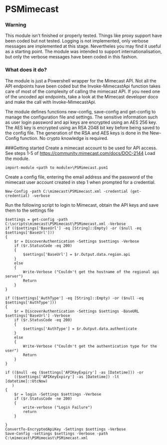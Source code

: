 # PSMimecast
### Warning
This module isn't finished or properly tested. Things like proxy support have been coded but not tested. Logging is not implemented, only verbose messages are implemented at this stage. Nevertheles you may find it useful as a starting point. The module was intended to support internationalisation, but only the verbose messages have been coded in this fashion.

### What does it do?
The module is just a Powershell wrapper for the Mimecast API.  Not all the API endpoints have been coded but the Invoke-MimecastApi function takes care of most of the complexity of calling the mimecast API. If you need one of the uncoded api endpoints, take a look at the Mimecast developer doco and make the call with Invoke-MimecastApi.

The module defines functions new-config, save-config and get-config to manage the configuration file and settings.  The sensitive information such as user login password and api keys are encrypted using an AES 256 key.  The AES key  is encrypted using an RSA 2048 bit key before being saved to the config file.  The generation of the RSA and AES keys is done in the New-Config  function.  No crypto knowledge is required.

###Getting started
Create a mimecast account to be used for API access.  See steps 1-5 of https://community.mimecast.com/docs/DOC-2144
Load the module.

```import-module <path to module>\PSMimecast.psm1```

Create a config file, entering the email address and the password of the mimecast user account created in step 1 when prompted for a credential.
```
New-Config -path C:\mimecast\PSMimecast.xml -credential (get-credential) -verbose
```
Run the following script to login to Mimecast, obtain the API keys and save them to the settings file

```
$settings = get-config -path C:\scripts\mimecast\PSMimecast\PSMimecast.xml -Verbose
if (($settings['BaseUrl'] -eq [String]::Empty) -or ($null -eq $settings['BaseUrl']))
{
    $r = DiscoverAuthentication -Settings $settings -Verbose
    if ($r.StatusCode -eq 200)
    {
        $settings['BaseUrl'] = $r.Output.data.region.api
    }
    else
    {
        Write-Verbose ("Couldn't get the hostname of the regional api server")
        Return
    }
}

if (($settings['AuthType'] -eq [String]::Empty) -or ($null -eq $settings['AuthType']))
{
    $r = DiscoverAuthentication -Settings $settings -BaseURL $settings['BaseUrl'] -Verbose
    if ($r.StatusCode -eq 200)
    {
        $settings['AuthType'] = $r.Output.data.authenticate
    }
    else
    {
        Write-Verbose ("Couldn't get the authentication type for the user")
        Return
    }
}

if (($null -eq ($settings['APIKeyExpiry'] -as [Datetime])) -or
    (($settings['APIKeyExpiry'] -as [Datetime]) -lt [datetime]::UtcNow)
   )
{
    $r = login -Settings $settings -Verbose
    if ($r.StatusCode -ne 200)
    {
        write-verbose ("Login Failure")
        return
    }
 
}
ConvertTo-EncryptedApiKey -Settings $settings -Verbose 
Save-Config -settings $settings -Verbose -path C:\mimecast\PSMimecast\PSMimecast.xml
```
